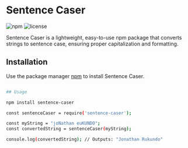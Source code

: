 # Sentence Caser

![npm](https://img.shields.io/npm/v/sentence-caser)
![license](https://img.shields.io/npm/l/sentence-caser)

Sentence Caser is a lightweight, easy-to-use npm package that converts strings to sentence case, ensuring proper capitalization and formatting.

## Installation

Use the package manager [npm](https://npmjs.com) to install Sentence Caser.

```sh

## Usage

npm install sentence-caser

const sentenceCaser = require('sentence-caser');

const myString = "joNathan euKUNDO";
const convertedString = sentenceCaser(myString);

console.log(convertedString); // Outputs: "Jonathan Rukundo"
